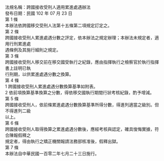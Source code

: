 法規名稱：跨國接收受刑人適用累進處遇辦法  
發布日期：民國 102 年 07 月 23 日  
第 1 條  
本辦法依跨國移交受刑人法第十五條第二項規定訂定之。  
第 2 條  
跨國接收受刑人累進處遇分數之評定，依本辦法之規定辦理；本辦法未規定者，適用行刑累進處  
遇條例及其施行細則之規定。  
第 3 條  
跨國接收受刑人移交前在移交國受執行之紀錄，應由指揮執行之檢察官於執行指揮書上註明已執  
行刑期，以供累進處遇分數之換算。  
第 4 條  
1 跨國接收受刑人累進處遇分數換算基準如附表。  
2 依前項換算基準換算之分數，得依移交國執行期間行狀考核紀錄，酌予增減。  
第 5 條  
跨國接收受刑人，依前條累進處遇分數換算基準所得分數，得進列適當之級別。但不得進列二級  
以上。  
第 6 條  
跨國接收受刑人取得換算之累進處遇分數後，應經考核與認定，確具悛悔實據，符合陳報假釋之  
規定者，得由執行之矯正機關報請法務部核准後，假釋出獄。  
第 7 條  
本辦法自中華民國一百零二年七月二十三日施行。  


